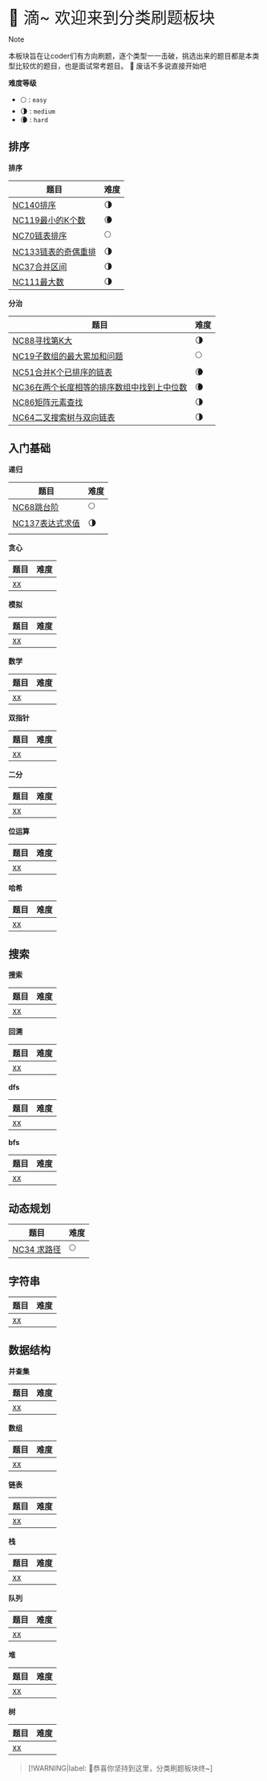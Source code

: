 <font size=6>🎨 滴~ 欢迎来到分类刷题板块</font>

> [!NOTE]
> 本板块旨在让coder们有方向刷题，逐个类型一一击破，挑选出来的题目都是本类型比较优的题目，也是面试常考题目。
> 🚄 废话不多说直接开始吧

**难度等级**
- 🌕  : `easy`
- 🌗 : `medium`
- 🌘 : `hard`



## 排序

**排序**

|题目|难度|
|----|----|
|[NC140排序](https://blog.nowcoder.net/n/7f89203eef22442383971c7911f632f7)|🌗 |
|[NC119最小的K个数](/Algorithm/排序/最小的K个数.html)|🌘 |
|[NC70链表排序](https://blog.nowcoder.net/n/87179030d1c8415ea08fae32364227a3)|🌕|
|[NC133链表的奇偶重排](https://blog.nowcoder.net/n/064993d21c394007a8eb6b88b925b3c4)|🌗 |
|[NC37合并区间](https://blog.nowcoder.net/n/834a656e47df44e58e830fdd87d3e253)|🌗 |
|[NC111最大数](https://blog.nowcoder.net/n/0055335a5be14d50a233618e38442287)|🌗 |

**分治**

|题目|难度|
|----|----|
|[NC88寻找第K大](https://blog.nowcoder.net/n/cb23fe260c744320a75499a3c7e69b14)|🌗 |
|[NC19子数组的最大累加和问题](https://blog.nowcoder.net/n/66f92eb12eb14718a1fedd751594a1a9)|🌕 |
|[NC51合并K个已排序的链表](https://blog.nowcoder.net/n/366e229c72fa45dfa243eb148f0032d0)|🌘 |
|[NC36在两个长度相等的排序数组中找到上中位数]()|🌘 |
|[NC86矩阵元素查找]()|🌗 |
|[NC64二叉搜索树与双向链表]()|🌗 |



## 入门基础


**递归**

| 题目 | 难度 |
| ---- | ---- |
| [NC68跳台阶]()        |  🌕   |
|  [NC137表达式求值]()    |   🌗   |
|      |      |

**贪心**

|题目|难度|
|----|----|
|[xx]()|   |

**模拟**

|题目|难度|
|----|----|
|[xx]()|   |


**数学**

|题目|难度|
|----|----|
|[xx]()|   |


**双指针**

|题目|难度|
|----|----|
|[xx]()|   |


**二分**

|题目|难度|
|----|----|
|[xx]()|   |


**位运算**

|题目|难度|
|----|----|
|[xx]()|   |


**哈希**

|题目|难度|
|----|----|
|[xx]()|   |


## 搜索



**搜索**

|题目|难度|
|----|----|
|[xx]()|   |

**回溯**

|题目|难度|
|----|----|
|[xx]()|   |


**dfs**

|题目|难度|
|----|----|
|[xx]()|   |


**bfs**

|题目|难度|
|----|----|
|[xx]()|   |


## 动态规划

|题目|难度|
|----|----|
|[NC34 求路径](https://www.nowcoder.com/practice/166eaff8439d4cd898e3ba933fbc6358?tpId=196&&tqId=37070&rp=1&ru=/ta/job-code-total&qru=/ta/job-code-total/question-ranking)| 🌕 |

## 字符串

|题目|难度|
|----|----|
|[xx]()|   |


## 数据结构

**并查集**

|题目|难度|
|----|----|
|[xx]()|   |

**数组**

|题目|难度|
|----|----|
|[xx]()|   |


**链表**

|题目|难度|
|----|----|
|[xx]()|   |


**栈**

|题目|难度|
|----|----|
|[xx]()|   |

**队列**

|题目|难度|
|----|----|
|[xx]()|   |

**堆**

|题目|难度|
|----|----|
|[xx]()|   |

**树**

|题目|难度|
|----|----|
|[xx]()|   |



> [!WARNING|label: 🎉恭喜你坚持到这里，分类刷题板块终~]



